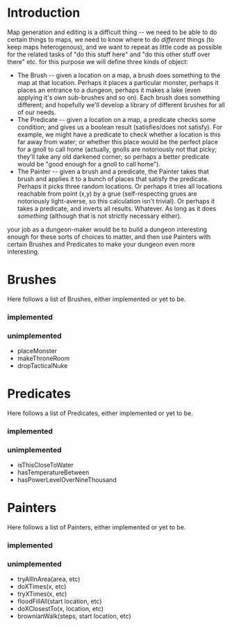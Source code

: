 # Introduction #

Map generation and editing is a difficult thing -- we need to be able to do certain things to maps, we need to know where to do _different_ things (to keep maps heterogenous), and we want to repeat as little code as possible for the related tasks of "do this stuff here" and "do this other stuff over there" etc. for this purpose we will define three kinds of object:
  * The Brush -- given a location on a map, a brush does something to the map at that location. Perhaps it places a particular monster, perhaps it places an entrance to a dungeon, perhaps it makes a lake (even applying it's own sub-brushes and so on). Each brush does something different; and hopefully we'll develop a library of different brushes for all of our needs.
  * The Predicate -- given a location on a map, a predicate checks some condition; and gives us a boolean result (satisfies/does not satisfy). For example, we might have a predicate to check whether a location is this far away from water; or whether this place would be the perfect place for a gnoll to call home (actually, gnolls are notoriously not that picky; they'll take any old darkened corner; so perhaps a better predicate would be "good enough for a gnoll to call home").
  * The Painter -- given a brush and a predicate, the Painter takes that brush and applies it to a bunch of places that satisfy the predicate. Perhaps it picks three random locations. Or perhaps it tries all locations reachable from point (x,y) by a grue (self-respecting grues are notoriously light-averse, so this calculation isn't trivial). Or perhaps it takes a predicate, and inverts all results. Whatever. As long as it does _something_ (although that is not strictly necessary either).

your job as a dungeon-maker would be to build a dungeon interesting enough for these sorts of choices to matter, and then use Painters with certain Brushes and Predicates to make your dungeon even more interesting.


# Brushes #
Here follows a list of Brushes, either implemented or yet to be.
### implemented ###

### unimplemented ###
  * placeMonster
  * makeThroneRoom
  * dropTacticalNuke



# Predicates #
Here follows a list of Predicates, either implemented or yet to be.
### implemented ###

### unimplemented ###
  * isThisCloseToWater
  * hasTemperatureBetween
  * hasPowerLevelOverNineThousand




# Painters #
Here follows a list of Painters, either implemented or yet to be.
### implemented ###

### unimplemented ###
  * tryAllInArea(area, etc)
  * doXTimes(x, etc)
  * tryXTimes(x, etc)
  * floodFillAll(start location, etc)
  * doXClosestTo(x, location, etc)
  * brownianWalk(steps, start location, etc)